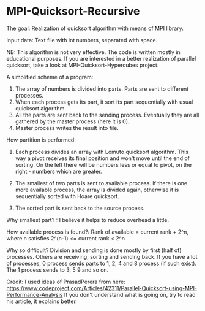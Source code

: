 # MPI-Quicksort-Recursive

The goal:
Realization of quicksort algorithm with means of MPI library.

Input data:
Text file with int numbers, separated with space.

NB:
This algorithm is not very effective. The code is written mostly in educational purposes.
If you are interested in a better realization of parallel quicksort, take a look at MPI-Quicksort-Hypercubes project.

A simplified scheme of a program:

1. The array of numbers is divided into parts. Parts are sent to different processes. 
2. When each process gets its part, it sort its part sequentially with usual quicksort algorithm.
3. All the parts are sent back to the sending process. Eventually they are all gathered by the master process (here it is 0).
4. Master process writes the result into file.

How partition is performed:

1. Each process divides an array with Lomuto quicksort algorithm. This way a pivot receives its final position and won't move until the end of sorting. On the left there will be numbers less or equal to pivot, on the right - numbers which are greater.

2. The smallest of two parts is sent to available process. If there is one more available process, the array is divided again, otherwise it is sequentially sorted with Hoare quicksort.

3. The sorted part is sent back to the source process.

Why smallest part? :
I believe it helps to reduce overhead a little.

How available process is found?:
Rank of available = current rank + 2^n,
where n satisfies 2^(n-1) <= current rank < 2^n

Why so difficult?
Division and sending is done mostly by first (half of) processes. Others are receiving, sorting and sending back.
If you have a lot of processes, 0 process sends parts to 1, 2, 4 and 8 process (if such exist). The 1 process sends to 3, 5 9 and so on. 

Credit:
I used ideas of PrasadPerera from here: https://www.codeproject.com/Articles/42311/Parallel-Quicksort-using-MPI-Performance-Analysis 
If you don't understand what is going on, try to read his article, it explains better.



